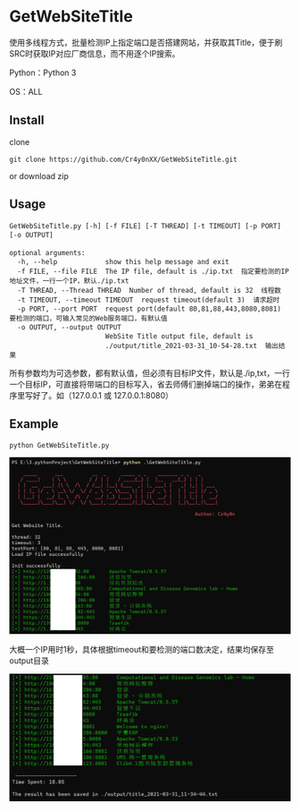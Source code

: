 # GetWebSiteTitle

使用多线程方式，批量检测IP上指定端口是否搭建网站，并获取其Title，便于刷SRC时获取IP对应厂商信息，而不用逐个IP搜索。

Python：Python 3

OS：ALL

## Install

clone

```
git clone https://github.com/Cr4y0nXX/GetWebSiteTitle.git
```

or download zip

## Usage

```
GetWebSiteTitle.py [-h] [-f FILE] [-T THREAD] [-t TIMEOUT] [-p PORT] [-o OUTPUT]

optional arguments:
  -h, --help            show this help message and exit
  -f FILE, --file FILE  The IP file, default is ./ip.txt  指定要检测的IP地址文件，一行一个IP，默认./ip.txt
  -T THREAD, --Thread THREAD  Number of thread, default is 32  线程数
  -t TIMEOUT, --timeout TIMEOUT  request timeout(default 3)  请求超时
  -p PORT, --port PORT  request port(default 80,81,88,443,8080,8081)  要检测的端口，可输入常见的Web服务端口，有默认值
  -o OUTPUT, --output OUTPUT
                        WebSite Title output file, default is
                        ./output/title_2021-03-31_10-54-28.txt  输出结果
```

所有参数均为可选参数，都有默认值，但必须有目标IP文件，默认是./ip,txt，一行一个目标IP，可直接将带端口的目标写入，省去师傅们删掉端口的操作，弟弟在程序里写好了。如（127.0.0.1 或 127.0.0.1:8080）

## Example

```
python GetWebSiteTitle.py
```

![image-20210331113539640](README.assets/image-20210331113539640.png)

大概一个IP用时1秒，具体根据timeout和要检测的端口数决定，结果均保存至output目录

![image-20210331113746717](README.assets/image-20210331113746717.png)

